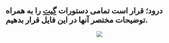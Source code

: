 ## درود؛ قرار است تمامی دستورات [گیت](https://git-scm.com/doc) را به همراه توضیحات مختصر آنها در این فایل قرار بدهیم.


<div align="center">
  <img src="https://github.com/ahmad-mirzaei/git-commands-and-explanations/blob/d9f321f79938ffc797fae01265466b3cb46f42c4/git-logo.png">
</div>